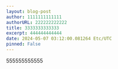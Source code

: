 ```yaml
---
layout: blog-post
author: 1111111111111
authorURL: 222222222222
title: 3333333333333
excerpt: 444444444444
date: 2024-05-07 03:12:00.081264 Etc/UTC
pinned: False
---
```

555555555555
